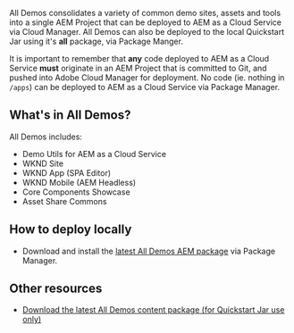 All Demos consolidates a variety of common demo sites, assets and tools into a single AEM Project that can be deployed to AEM as a Cloud Service via Cloud Manager.
All Demos can also be deployed to the local Quickstart Jar using it's **all** package, via Package Manger.

It is important to remember that **any** code deployed to AEM as a Cloud Service **must** originate in an AEM Project that is committed to Git, and pushed into Adobe Cloud Manager for deployment. No code (ie. nothing in `/apps`) can be deployed to AEM as a Cloud Service via Package Manager.

## What's in All Demos?

All Demos includes:

+ Demo Utils for AEM as a Cloud Service
+ WKND Site
+ WKND App (SPA Editor)
+ WKND Mobile (AEM Headless)
+ Core Components Showcase
+ Asset Share Commons

## How to deploy locally

+ Download and install the [latest All Demos AEM package](https://internal.adobedemo.com/content/demo-hub/en/demos/external/aem-all-demos.html) via Package Manager. 

## Other resources

+ [Download the latest All Demos content package (for Quickstart Jar use only)](https://internal.adobedemo.com/content/demo-hub/en/demos/external/aem-all-demos.html)

